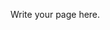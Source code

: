 <!--
.. title: About
.. slug: about
.. date: 2019-09-04 18:27:14 UTC+05:30
.. tags: 
.. category: 
.. link: 
.. description: 
.. type: text
-->

Write your page here.
